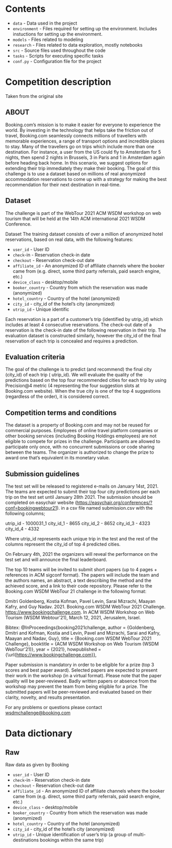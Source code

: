 # Contents

 - `data` - Data used in the project
 - `environment` - Files required for setting up the environment. Includes instuctions for setting up the environment.
 - `models` - Files related to modeling  
 - `research` - Files related to data exploration, mostly notebooks
 - `src` - Source files used throughout the code
 - `tasks` - Scripts for executing specific tasks  
 - `conf.py` - Configuration file for the project

# Competition description

Taken from the original site

## ABOUT

Booking.com’s mission is to make it easier for everyone to experience the world. By investing in the technology that
helps take the friction out of travel, Booking.com seamlessly connects millions of travellers with memorable
experiences, a range of transport options and incredible places to stay. 
Many of the travellers go on trips which
include more than one destination. For instance, a user from the US could fly to Amsterdam for 5 nights, then spend 2
nights in Brussels, 3 in Paris and 1 in Amsterdam again before heading back home. In this scenario, we suggest options
for extending their trip immediately they make their booking.
The goal of this challenge is to use a dataset based on millions of real anonymized accommodation reservations to come
up with a strategy for making the best recommendation for their next destination in real-time.

## Dataset

The challenge is part of the WebTour 2021 ACM WSDM workshop on web tourism that will be held at the 14th ACM
international 2021 WSDM Conference.

Dataset The training dataset consists of over a million of anonymized hotel reservations, based on real data, with the
following features:

- `user_id` - User ID
- `check`-in - Reservation check-in date
- `checkout` - Reservation check-out date
- `affiliate_id` - An anonymized ID of affiliate channels where the booker came from (e.g. direct, some third party
  referrals, paid search engine, etc.)
- `device_class` - desktop/mobile
- `booker_country` - Country from which the reservation was made (anonymized)
- `hotel_country` - Country of the hotel (anonymized)
- `city_id` - city_id of the hotel’s city (anonymized)
- `utrip_id` - Unique identific


Each reservation is a part of a customer’s trip (identified by utrip_id) which includes at least 4 consecutive
reservations. The check-out date of a reservation is the check-in date of the following reservation in their trip.
The evaluation dataset is constructed similarly, however the city_id of the final reservation of each trip is concealed
and requires a prediction.

## Evaluation criteria 

The goal of the challenge is to predict (and recommend) the final city (city_id) of each trip (
utrip_id). We will evaluate the quality of the predictions based on the top four recommended cities for each trip by
using Precision@4 metric (4 representing the four suggestion slots at Booking.com website). When the true city is one of
the top 4 suggestions (regardless of the order), it is considered correct.

## Competition terms and conditions 

The dataset is a property of Booking.com and may not be reused for commercial purposes.
Employees of online travel platform companies or other booking services (including Booking Holdings employees) are not
eligible to compete for prizes in the challenge.
Participants are allowed to participate only once, with no concurrent submissions or code sharing between the teams.
The organizer is authorized to change the prize to award one that’s equivalent in its monetary value.

## Submission guidelines 

The test set will be released to registered e-mails on January 14st, 2021. The teams are expected
to submit their top four city predictions per each trip on the test set until January 28th 2021. The submission should
be completed on easychair website  (https://easychair.org/conferences/?conf=bookingwebtour21). in a csv file named
submission.csv with the following columns;

utrip_id - 1000031_1
city_id_1 - 8655
city_id_2 - 8652
city_id_3 - 4323
city_id_4 - 4332

Where utrip_id represents each unique trip in the test and the rest of the columns represent the city_id of top 4
predicted cities.

On February 4th, 2021 the organizers will reveal the performance on the test set and will announce the final
leaderboard.

The top 10 teams will be invited to submit short papers (up to 4 pages + references in ACM sigconf format). The papers
will include the team and the authors names, an abstract, a text describing the method and the achieved score, and a
link to their code repository. Please refer to the Booking.com WSDM WebTour 21 challenge in the following format:

Dmitri Goldenberg, Kostia Kofman, Pavel Levin, Sarai Mizrachi, Maayan Kafry, and Guy Nadav. 2021. Booking.com WSDM
WebTour 2021 Challenge. https://www.bookingchallenge.com. In ACM WSDM Workshop on Web Tourism (WSDM Webtour’21), March
12, 2021, Jerusalem, Israel.

Bibtex:
@InProceedings{booking2021challenge,
author = {Goldenberg, Dmitri and Kofman, Kostia and Levin, Pavel and Mizrachi, Sarai and Kafry, Maayan and Nadav, Guy},
title = {Booking.com WSDM WebTour 2021 Challenge},
booktitle = {ACM WSDM Workshop on Web Tourism (WSDM WebTour’21)},
year = {2021},
howpublished = {\url{https://www.bookingchallenge.com}},


Paper submission is mandatory in order to be eligible for a prize (top 3 scores and best paper award). Selected papers
are expected to present their work in the workshop (in a virtual format). Please note that the paper quality will be
peer-reviewed. Badly written papers or absence from the workshop may prevent the team from being eligible for a prize.
The submitted papers will be peer-reviewed and evaluated based on their clarity, novelty, and results presentation.

For any problems or questions please contact wsdmchallenge@booking.com

# Data dictionary

## Raw

Raw data as given by Booking

 - `user_id` - User ID
 - `check`-in - Reservation check-in date
 - `checkout` - Reservation check-out date
 - `affiliate_id` - An anonymized ID of affiliate channels where the booker came from (e.g. direct, some third party
    referrals, paid search engine, etc.)
 - `device_class` - desktop/mobile
 - `booker_country` - Country from which the reservation was made (anonymized)
 - `hotel_country` - Country of the hotel (anonymized)
 - `city_id` - city_id of the hotel’s city (anonymized)
 - `utrip_id` - Unique identification of user’s trip (a group of multi-destinations bookings within the same trip)